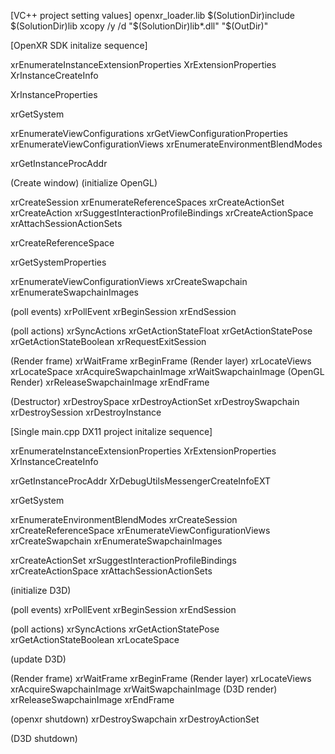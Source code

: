 [VC++ project setting values]
openxr_loader.lib
$(SolutionDir)include
$(SolutionDir)lib
xcopy /y /d  "$(SolutionDir)lib\*.dll" "$(OutDir)"





[OpenXR SDK initalize sequence]

xrEnumerateInstanceExtensionProperties
XrExtensionProperties
XrInstanceCreateInfo

XrInstanceProperties

xrGetSystem

xrEnumerateViewConfigurations
xrGetViewConfigurationProperties
xrEnumerateViewConfigurationViews
xrEnumerateEnvironmentBlendModes

xrGetInstanceProcAddr

(Create window)
(initialize OpenGL)

xrCreateSession
xrEnumerateReferenceSpaces
xrCreateActionSet
xrCreateAction
xrSuggestInteractionProfileBindings
xrCreateActionSpace
xrAttachSessionActionSets

xrCreateReferenceSpace

xrGetSystemProperties

xrEnumerateViewConfigurationViews
xrCreateSwapchain
xrEnumerateSwapchainImages

(poll events)
    xrPollEvent
    xrBeginSession
    xrEndSession

(poll actions)
    xrSyncActions
    xrGetActionStateFloat
    xrGetActionStatePose
    xrGetActionStateBoolean
    xrRequestExitSession

(Render frame)
    xrWaitFrame
    xrBeginFrame
    (Render layer)
        xrLocateViews
        xrLocateSpace
        xrAcquireSwapchainImage
        xrWaitSwapchainImage
        (OpenGL Render)
        xrReleaseSwapchainImage
    xrEndFrame

(Destructor)
    xrDestroySpace
    xrDestroyActionSet
    xrDestroySwapchain
    xrDestroySession
    xrDestroyInstance






[Single main.cpp DX11 project initalize sequence]

xrEnumerateInstanceExtensionProperties
XrExtensionProperties
XrInstanceCreateInfo

xrGetInstanceProcAddr
XrDebugUtilsMessengerCreateInfoEXT

xrGetSystem

xrEnumerateEnvironmentBlendModes
xrCreateSession
xrCreateReferenceSpace
xrEnumerateViewConfigurationViews
xrCreateSwapchain
xrEnumerateSwapchainImages

xrCreateActionSet
xrSuggestInteractionProfileBindings
xrCreateActionSpace
xrAttachSessionActionSets

(initialize D3D)

(poll events)
    xrPollEvent
    xrBeginSession
    xrEndSession

(poll actions)
    xrSyncActions
    xrGetActionStatePose
    xrGetActionStateBoolean
    xrLocateSpace

(update D3D)

(Render frame)
    xrWaitFrame
    xrBeginFrame
    (Render layer)
        xrLocateViews
        xrAcquireSwapchainImage
        xrWaitSwapchainImage
        (D3D render)
        xrReleaseSwapchainImage
    xrEndFrame

(openxr shutdown)
    xrDestroySwapchain
    xrDestroyActionSet

(D3D shutdown)
